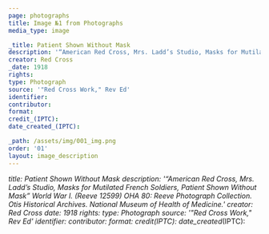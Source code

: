 ```yaml
---
page: photographs
title: Image №1 from Photographs
media_type: image

_title: Patient Shown Without Mask
description: '“American Red Cross, Mrs. Ladd’s Studio, Masks for Mutilated French Soldiers, Patient Shown Without Mask” World War I. (Reeve 12599) OHA 80: Reeve Photograph Collection. Otis Historical Archives. National Museum of Health of Medicine.'
creator: Red Cross
_date: 1918
rights: 
type: Photograph
source: '"Red Cross Work," Rev Ed'
identifier:
contributor:
format:
credit_(IPTC):
date_created_(IPTC):

_path: /assets/img/001_img.png
order: '01'
layout: image_description
---
```


_title: Patient Shown Without Mask
description: '“American Red Cross, Mrs. Ladd’s Studio, Masks for Mutilated French Soldiers, Patient Shown Without Mask” World War I. (Reeve 12599) OHA 80: Reeve Photograph Collection. Otis Historical Archives. National Museum of Health of Medicine.'
creator: Red Cross
_date: 1918
rights: 
type: Photograph
source: '"Red Cross Work," Rev Ed'
identifier:
contributor:
format:
credit_(IPTC):
date_created_(IPTC):
